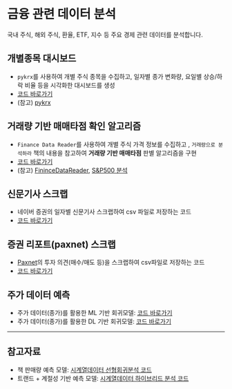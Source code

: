 # 금융 관련 데이터 분석

국내 주식, 해외 주식, 환율, ETF, 지수 등 주요 경제 관련 데이터를 분석합니다.

## 개별종목 대시보드
- `pykrx`를 사용하여 개별 주식 종목을 수집하고, 일자별 종가 변화량, 요일별 상승/하락 비율 등을 시각화한 대시보드를 생성
- [코드 바로가기](https://github.com/zzhining/financial_data_analysis/blob/main/pykrx_dashboard.ipynb)
- (참고) [pykrx](https://github.com/sharebook-kr/pykrx)


## 거래량 기반 매매타점 확인 알고리즘
- `Finance Data Reader`를 사용하여 개별 주식 가격 정보를 수집하고 , `거래량으로 분석하라` 책의 내용을 참고하여 **거래량 기반 매매타점** 판별 알고리즘을 구현
- [코드 바로가기](https://github.com/zzhining/financial_data_analysis/blob/main/volume_mass_analysis.ipynb)
- (참고) [FininceDataReader](https://financedata.github.io/posts/finance-data-reader-users-guide.html), [S&P500 분석]()

## 신문기사 스크랩
- 네이버 증권의 일자별 신문기사 스크랩하여 csv 파일로 저장하는 코드
- [코드 바로가기](https://github.com/zzhining/financial_data_analysis/blob/main/finance_news_scrap.ipynb)

## 증권 리포트(paxnet) 스크랩
- [Paxnet](https://www.paxnet.co.kr/stock/report/report?wlog_rpt=jm&menuCode=2222)의 투자 의견(매수/매도 등)을 스크랩하여 csv파일로 저장하는 코드
- [코드 바로가기](https://github.com/zzhining/stock_market_analysis/blob/main/4%EC%A3%BC%EC%B0%A8/10_paxnet_%EC%A6%9D%EA%B6%8C%EC%82%AC_%EC%A2%85%EB%AA%A9_%EB%A6%AC%ED%8F%AC%ED%8A%B8.ipynb)

## 주가 데이터 예측
- 주가 데이터(종가)를 활용한 ML 기반 회귀모델: [코드 바로가기](https://github.com/zzhining/financial_data_analysis/blob/main/stock_hybrid_models.ipynb)
- 주가 데이터(종가)를 활용한 DL 기반 회귀모델: [코드 바로가기]()

---
## 참고자료
- 책 판매량 예측 모델: [시계열데이터 선형회귀분석 코드](https://github.com/zzhining/time_series_basic/blob/main/02_time_series_prediction_toy_model.ipynb)
- 트랜드 + 계절성 기반 예측 모델: [시계열데이터 하이브리드 분석 코드](https://github.com/zzhining/time_series_basic/blob/main/06_hybrid_models.ipynb)
